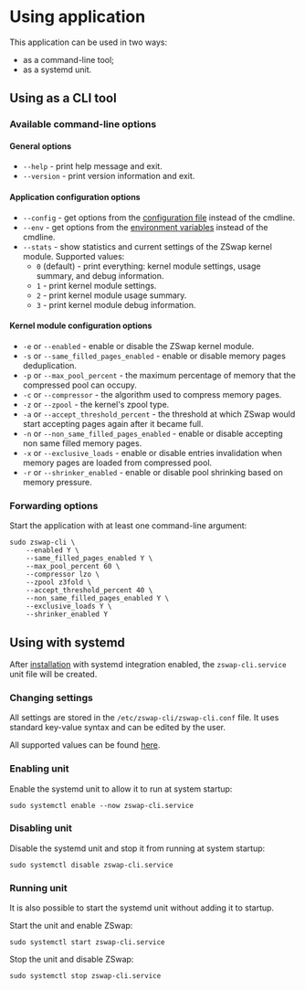 # Using application

This application can be used in two ways:

  * as a command-line tool;
  * as a systemd unit.

## Using as a CLI tool

### Available command-line options

#### General options

  * `--help` - print help message and exit.
  * `--version` - print version information and exit.

#### Application configuration options

  * `--config` - get options from the [configuration file](configuration-files.md) instead of the cmdline.
  * `--env` - get options from the [environment variables](environment-options.md) instead of the cmdline.
  * `--stats` - show statistics and current settings of the ZSwap kernel module. Supported values:
    * `0` (default) - print everything: kernel module settings, usage summary, and debug information.
    * `1` - print kernel module settings.
    * `2` - print kernel module usage summary.
    * `3` - print kernel module debug information.

#### Kernel module configuration options

  * `-e` or `--enabled` - enable or disable the ZSwap kernel module.
  * `-s` or `--same_filled_pages_enabled` - enable or disable memory pages deduplication.
  * `-p` or `--max_pool_percent` - the maximum percentage of memory that the compressed pool can occupy.
  * `-c` or `--compressor` - the algorithm used to compress memory pages.
  * `-z` or `--zpool` - the kernel's zpool type.
  * `-a` or `--accept_threshold_percent` - the threshold at which ZSwap would start accepting pages again after it became full.
  * `-n` or `--non_same_filled_pages_enabled` - enable or disable accepting non same filled memory pages.
  * `-x` or `--exclusive_loads` - enable or disable entries invalidation when memory pages are loaded from compressed pool.
  * `-r` or `--shrinker_enabled` - enable or disable pool shrinking based on memory pressure.

### Forwarding options

Start the application with at least one command-line argument:

```
sudo zswap-cli \
    --enabled Y \
    --same_filled_pages_enabled Y \
    --max_pool_percent 60 \
    --compressor lzo \
    --zpool z3fold \
    --accept_threshold_percent 40 \
    --non_same_filled_pages_enabled Y \
    --exclusive_loads Y \
    --shrinker_enabled Y
```

## Using with systemd

After [installation](installation.md) with systemd integration enabled, the `zswap-cli.service` unit file will be created.

### Changing settings

All settings are stored in the `/etc/zswap-cli/zswap-cli.conf` file. It uses standard key-value syntax and can be edited by the user.

All supported values can be found [here](configuration-files.md).

### Enabling unit

Enable the systemd unit to allow it to run at system startup:

```
sudo systemctl enable --now zswap-cli.service
```

### Disabling unit

Disable the systemd unit and stop it from running at system startup:

```
sudo systemctl disable zswap-cli.service
```

### Running unit

It is also possible to start the systemd unit without adding it to startup.

Start the unit and enable ZSwap:

```
sudo systemctl start zswap-cli.service
```

Stop the unit and disable ZSwap:

```
sudo systemctl stop zswap-cli.service
```
